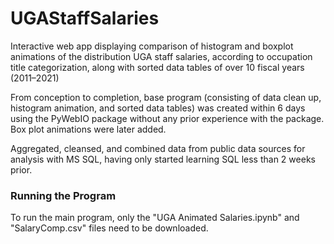 # UGAStaffSalaries
Interactive web app displaying comparison of histogram and boxplot animations of the distribution UGA staff salaries, according to occupation title categorization, along with sorted data tables of over 10 fiscal years (2011–2021)

From conception to completion, base program (consisting of data clean up, histogram animation, and sorted data tables) was created within 6 days using the PyWebIO package without any prior experience with the package. Box plot animations were later added.

Aggregated, cleansed, and combined data from public data sources for analysis with MS SQL, having only started learning SQL less than 2 weeks prior.

### Running the Program
To run the main program, only the "UGA Animated Salaries.ipynb" and "SalaryComp.csv" files need to be downloaded.
